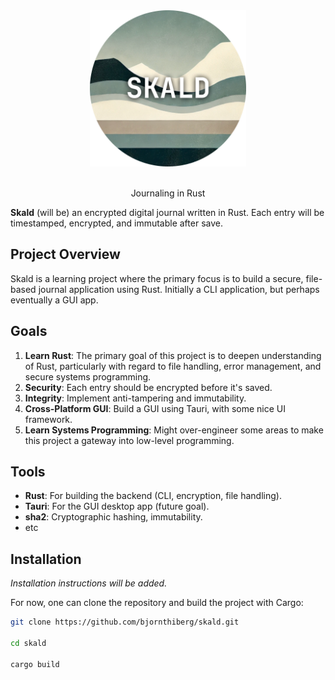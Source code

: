 <div align="center">
  <img src="images/header.png" alt="Skald" width="250" height="250">
  <p align="center">
    <br>
    Journaling in Rust
    <br/>
  </p>
</div>


**Skald** (will be) an encrypted digital journal written in Rust. Each entry will be timestamped, encrypted, and immutable after save.

## Project Overview

Skald is a learning project where the primary focus is to build a secure, file-based journal application using Rust. Initially a CLI application, but perhaps eventually a GUI app.

## Goals

1. **Learn Rust**: The primary goal of this project is to deepen understanding of Rust, particularly with regard to file handling, error management, and secure systems programming.
2. **Security**: Each entry should be encrypted before it's saved.
3. **Integrity**: Implement anti-tampering and immutability.
4. **Cross-Platform GUI**: Build a GUI using Tauri, with some nice UI framework.
5. **Learn Systems Programming**: Might over-engineer some areas to make this project a gateway into low-level programming.

## Tools

- **Rust**: For building the backend (CLI, encryption, file handling).
- **Tauri**: For the GUI desktop app (future goal).
- **sha2**: Cryptographic hashing, immutability.
- etc

## Installation

_Installation instructions will be added._

For now, one can clone the repository and build the project with Cargo:

```bash
git clone https://github.com/bjornthiberg/skald.git

cd skald

cargo build
```
